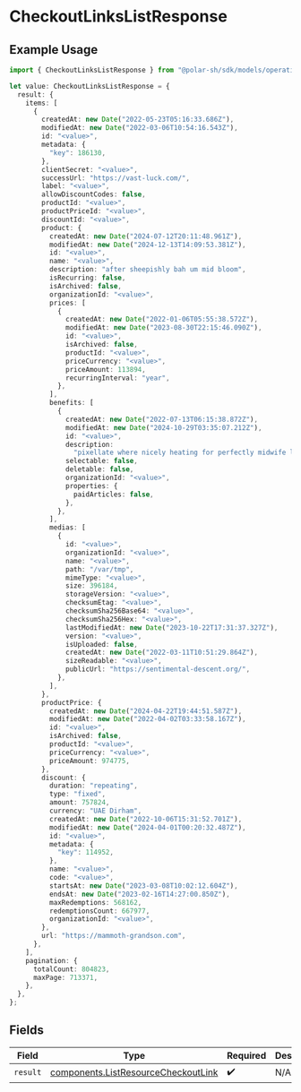 # CheckoutLinksListResponse

## Example Usage

```typescript
import { CheckoutLinksListResponse } from "@polar-sh/sdk/models/operations";

let value: CheckoutLinksListResponse = {
  result: {
    items: [
      {
        createdAt: new Date("2022-05-23T05:16:33.686Z"),
        modifiedAt: new Date("2022-03-06T10:54:16.543Z"),
        id: "<value>",
        metadata: {
          "key": 186130,
        },
        clientSecret: "<value>",
        successUrl: "https://vast-luck.com/",
        label: "<value>",
        allowDiscountCodes: false,
        productId: "<value>",
        productPriceId: "<value>",
        discountId: "<value>",
        product: {
          createdAt: new Date("2024-07-12T20:11:48.961Z"),
          modifiedAt: new Date("2024-12-13T14:09:53.381Z"),
          id: "<value>",
          name: "<value>",
          description: "after sheepishly bah um mid bloom",
          isRecurring: false,
          isArchived: false,
          organizationId: "<value>",
          prices: [
            {
              createdAt: new Date("2022-01-06T05:55:38.572Z"),
              modifiedAt: new Date("2023-08-30T22:15:46.090Z"),
              id: "<value>",
              isArchived: false,
              productId: "<value>",
              priceCurrency: "<value>",
              priceAmount: 113894,
              recurringInterval: "year",
            },
          ],
          benefits: [
            {
              createdAt: new Date("2022-07-13T06:15:38.872Z"),
              modifiedAt: new Date("2024-10-29T03:35:07.212Z"),
              id: "<value>",
              description:
                "pixellate where nicely heating for perfectly midwife loyalty",
              selectable: false,
              deletable: false,
              organizationId: "<value>",
              properties: {
                paidArticles: false,
              },
            },
          ],
          medias: [
            {
              id: "<value>",
              organizationId: "<value>",
              name: "<value>",
              path: "/var/tmp",
              mimeType: "<value>",
              size: 396184,
              storageVersion: "<value>",
              checksumEtag: "<value>",
              checksumSha256Base64: "<value>",
              checksumSha256Hex: "<value>",
              lastModifiedAt: new Date("2023-10-22T17:31:37.327Z"),
              version: "<value>",
              isUploaded: false,
              createdAt: new Date("2022-03-11T10:51:29.864Z"),
              sizeReadable: "<value>",
              publicUrl: "https://sentimental-descent.org/",
            },
          ],
        },
        productPrice: {
          createdAt: new Date("2024-04-22T19:44:51.587Z"),
          modifiedAt: new Date("2022-04-02T03:33:58.167Z"),
          id: "<value>",
          isArchived: false,
          productId: "<value>",
          priceCurrency: "<value>",
          priceAmount: 974775,
        },
        discount: {
          duration: "repeating",
          type: "fixed",
          amount: 757824,
          currency: "UAE Dirham",
          createdAt: new Date("2022-10-06T15:31:52.701Z"),
          modifiedAt: new Date("2024-04-01T00:20:32.487Z"),
          id: "<value>",
          metadata: {
            "key": 114952,
          },
          name: "<value>",
          code: "<value>",
          startsAt: new Date("2023-03-08T10:02:12.604Z"),
          endsAt: new Date("2023-02-16T14:27:00.850Z"),
          maxRedemptions: 568162,
          redemptionsCount: 667977,
          organizationId: "<value>",
        },
        url: "https://mammoth-grandson.com",
      },
    ],
    pagination: {
      totalCount: 804823,
      maxPage: 713371,
    },
  },
};
```

## Fields

| Field                                                                                      | Type                                                                                       | Required                                                                                   | Description                                                                                |
| ------------------------------------------------------------------------------------------ | ------------------------------------------------------------------------------------------ | ------------------------------------------------------------------------------------------ | ------------------------------------------------------------------------------------------ |
| `result`                                                                                   | [components.ListResourceCheckoutLink](../../models/components/listresourcecheckoutlink.md) | :heavy_check_mark:                                                                         | N/A                                                                                        |